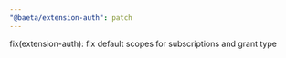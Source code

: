```yaml
---
"@baeta/extension-auth": patch
---
```


fix(extension-auth): fix default scopes for subscriptions and grant type
